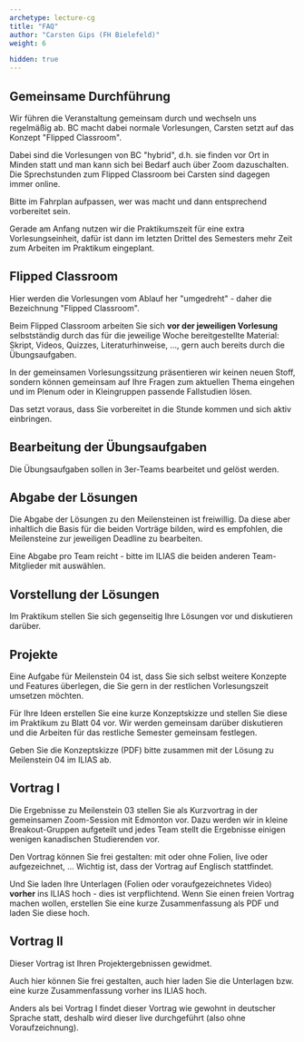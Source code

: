 ```yaml
---
archetype: lecture-cg
title: "FAQ"
author: "Carsten Gips (FH Bielefeld)"
weight: 6

hidden: true
---
```



## Gemeinsame Durchführung

Wir führen die Veranstaltung gemeinsam durch und wechseln uns regelmäßig ab. BC macht
dabei normale Vorlesungen, Carsten setzt auf das Konzept "Flipped Classroom".

Dabei sind die Vorlesungen von BC "hybrid", d.h. sie finden vor Ort in Minden statt und
man kann sich bei Bedarf auch über Zoom dazuschalten. Die Sprechstunden zum Flipped
Classroom bei Carsten sind dagegen immer online.

Bitte im Fahrplan aufpassen, wer was macht und dann entsprechend vorbereitet sein.

Gerade am Anfang nutzen wir die Praktikumszeit für eine extra Vorlesungseinheit, dafür
ist dann im letzten Drittel des Semesters mehr Zeit zum Arbeiten im Praktikum eingeplant.


## Flipped Classroom

Hier werden die Vorlesungen vom Ablauf her "umgedreht" - daher die Bezeichnung "Flipped Classroom".

Beim Flipped Classroom arbeiten Sie sich **vor der jeweiligen Vorlesung** selbstständig
durch das für die jeweilige Woche bereitgestellte Material: Skript, Videos, Quizzes,
Literaturhinweise, ..., gern auch bereits durch die Übungsaufgaben.

In der gemeinsamen Vorlesungssitzung präsentieren wir keinen neuen Stoff, sondern können
gemeinsam auf Ihre Fragen zum aktuellen Thema eingehen und im Plenum oder in Kleingruppen
passende Fallstudien lösen.

Das setzt voraus, dass Sie vorbereitet in die Stunde kommen und sich aktiv einbringen.


## Bearbeitung der Übungsaufgaben

Die Übungsaufgaben sollen in 3er-Teams bearbeitet und gelöst werden.


## Abgabe der Lösungen

Die Abgabe der Lösungen zu den Meilensteinen ist freiwillig. Da diese aber inhaltlich die
Basis für die beiden Vorträge bilden, wird es empfohlen, die Meilensteine zur jeweiligen
Deadline zu bearbeiten.

Eine Abgabe pro Team reicht - bitte im ILIAS die beiden anderen Team-Mitglieder mit auswählen.


## Vorstellung der Lösungen

Im Praktikum stellen Sie sich gegenseitig Ihre Lösungen vor und diskutieren darüber.


## Projekte

Eine Aufgabe für Meilenstein 04 ist, dass Sie sich selbst weitere Konzepte und Features
überlegen, die Sie gern in der restlichen Vorlesungszeit umsetzen möchten.

Für Ihre Ideen erstellen Sie eine kurze Konzeptskizze und stellen Sie diese im Praktikum zu
Blatt 04 vor. Wir werden gemeinsam darüber diskutieren und die Arbeiten für das restliche
Semester gemeinsam festlegen.

Geben Sie die Konzeptskizze (PDF) bitte zusammen mit der Lösung zu Meilenstein 04 im ILIAS
ab.


## Vortrag I

Die Ergebnisse zu Meilenstein 03 stellen Sie als Kurzvortrag in der gemeinsamen Zoom-Session
mit Edmonton vor. Dazu werden wir in kleine Breakout-Gruppen aufgeteilt und jedes Team stellt
die Ergebnisse einigen wenigen kanadischen Studierenden vor.

Den Vortrag können Sie frei gestalten: mit oder ohne Folien, live oder aufgezeichnet, ...
Wichtig ist, dass der Vortrag auf Englisch stattfindet.

Und Sie laden Ihre Unterlagen (Folien oder voraufgezeichnetes Video) **vorher** ins ILIAS
hoch - dies ist verpflichtend. Wenn Sie einen freien Vortrag machen wollen, erstellen Sie
eine kurze Zusammenfassung als PDF und laden Sie diese hoch.


## Vortrag II

Dieser Vortrag ist Ihren Projektergebnissen gewidmet.

Auch hier können Sie frei gestalten, auch hier laden Sie die Unterlagen bzw. eine
kurze Zusammenfassung vorher ins ILIAS hoch.

Anders als bei Vortrag I findet dieser Vortrag wie gewohnt in deutscher Sprache
statt, deshalb wird dieser live durchgeführt (also ohne Voraufzeichnung).
